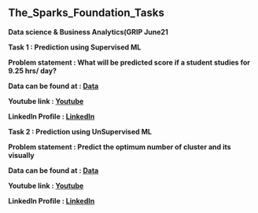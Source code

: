 ## The_Sparks_Foundation_Tasks

**Data science & Business Analytics(GRIP June21**

**Task 1 : Prediction using Supervised ML**

**Problem statement : What will be predicted score if a student studies for 9.25 hrs/ day?**

**Data can be found at : [Data](http://bit.ly/w-data)**

**Youtube link :  [Youtube](https://youtu.be/7CIPGMCVoX4)**

**LinkedIn Profile : [LinkedIn](https://www.linkedin.com/in/rishabhrathore)**

**Task 2 : Prediction using UnSupervised ML**

**Problem statement : Predict the optimum number of cluster and its visually**

**Data can be found at : [Data](https://bit.ly/3kXTdox)**

**Youtube link :  [Youtube](https://youtu.be/KLPSp69mrPM)**

**LinkedIn Profile : [LinkedIn](https://www.linkedin.com/in/rishabhrathore)**




